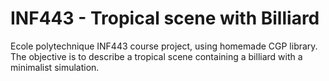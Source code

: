 # INF443 - Tropical scene with Billiard

Ecole polytechnique INF443 course project, using homemade CGP library. The objective is to describe a tropical scene containing a billiard with a minimalist simulation.
